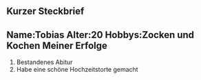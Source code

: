 Kurzer Steckbrief
-----------------
**Name**:Tobias
**Alter**:20
**Hobbys**:Zocken und Kochen
Meiner Erfolge
--------------
1. Bestandenes Abitur
2. Habe eine schöne Hochzeitstorte gemacht
